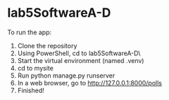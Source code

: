 # lab5SoftwareA-D

To run the app: 

1. Clone the repository
2. Using PowerShell, cd to lab5SoftwareA-D\
3. Start the virtual environment (named .venv)
4. cd to mysite
5. Run python manage.py runserver
6. In a web browser, go to http://127.0.0.1:8000/polls
7. Finished!
